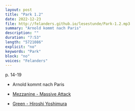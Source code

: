 ```yaml
---
layout: post
title: "Park 1.2"
date: 2022-12-23
file: http://felanders.github.io/lesestunde/Park-1.2.mp3
summary: "Arnold kommt nach Paris"
description: ""
duration: "7:53" 
length: "5721086"
explicit: "no" 
keywords: "Park"
block: "no" 
voices: "Felanders"
---
```


p. 14-19

- Arnold kommt nach Paris

- [Mezzanine - Massive Attack](https://open.spotify.com/album/49MNmJhZQewjt06rpwp6QR)

- [Green - Hiroshi Yoshimura](https://open.spotify.com/album/07KJ48Y7pbXvz3Q4H44GZl)
